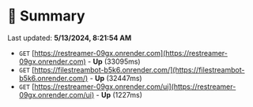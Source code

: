 # 📖 Summary
Last updated: **5/13/2024, 8:21:54 AM**

- `GET` [https://restreamer-09gx.onrender.com](https://restreamer-09gx.onrender.com) - **Up** (33095ms)
- `GET` [https://filestreambot-b5k6.onrender.com/](https://filestreambot-b5k6.onrender.com/) - **Up** (32447ms)
- `GET` [https://restreamer-09gx.onrender.com/ui](https://restreamer-09gx.onrender.com/ui) - **Up** (1227ms)
